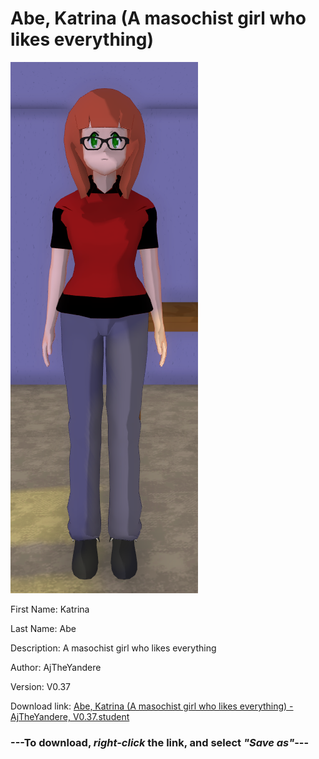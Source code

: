 # Abe, Katrina (A masochist girl who likes everything)

<img src = "https://raw.githubusercontent.com/Arbiter1223/Daigaku-Gurashi-Custom-Students/master/Students/Files/Abe%2C%20Katrina%20(A%20masochist%20girl%20who%20likes%20everything).png">

First Name: Katrina

Last Name: Abe

Description: A masochist girl who likes everything

Author: AjTheYandere

Version: V0.37

Download link: <a href="https://raw.githubusercontent.com/Arbiter1223/Daigaku-Gurashi-Custom-Students/master/Students/Files/Abe%2C%20Katrina%20(A%20masochist%20girl%20who%20likes%20everything)%20-%20AjTheYandere%2C%20V0.37.student">Abe, Katrina (A masochist girl who likes everything) - AjTheYandere, V0.37.student</a>

### ---**To download, _right-click_ the link, and select _"Save as"_**---
